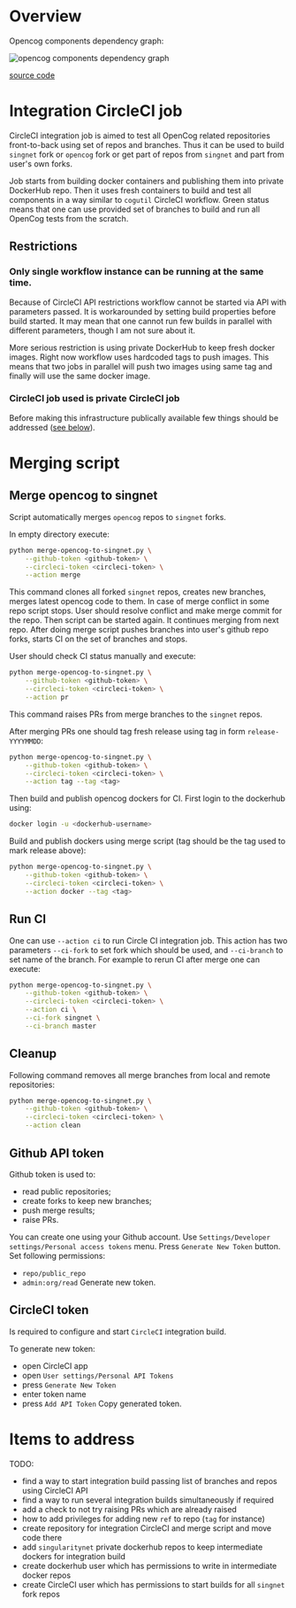 # Overview

Opencog components dependency graph:

![opencog components dependency graph](https://www.plantuml.com/plantuml/svg/XLHBQiGm3Dtx5Bw0sttfOg0zGFUb2q-YUapyIMrb62YzUnNRoSY1qe71rjEJP4cFd3BgX8jtGg151_9D3vCsaAMIBz7FCK10-MgrITeBCUnG7ER9CFjT8cHKeqQT0RFya3eNQ4CODu63cvXh9Jd6OO8aluMa7qyOPmX3D8_jL6VAK_CsP0N-Z2f5Edej-nT_ZXc9ahkG3VptRIDSkq2onGzhcQ05hME8ZnduK3H6dsacmB0bSSlR0AaRkJPMdMsibScWU-_FgfHfX7oiUQQtNhnE4rziRO0X3dGANLwu8QIWdS8O7MNldEP2GrFdP4TQRkzoEfY5TgvAIXjCvwUg6TArwr4Zqc4Zhp-x84JHdtnMgXC35nnthkkeWc1WrGCBByxxfifPCBwRErgdUL3AWR_VjjnxX-tM-5kNFV-O-wbcViXVJdwcwANNcJPnY5fLqoDD6WUmoQ57xvBO7yMV8YXvRRw8aK-oexMpO5K_M-2wFVftR762CD97w1S0)

[source code](https://www.planttext.com/?text=XLHBQiGm3Dtx5Bw0sttfOg0zGFUb2q-YUapyIMrb62YzUnNRoSY1qe71rjEJP4cFd3BgX8jtGg151_9D3vCsaAMIBz7FCK10-MgrITeBCUnG7ER9CFjT8cHKeqQT0RFya3eNQ4CODu63cvXh9Jd6OO8aluMa7qyOPmX3D8_jL6VAK_CsP0N-Z2f5Edej-nT_ZXc9ahkG3VptRIDSkq2onGzhcQ05hME8ZnduK3H6dsacmB0bSSlR0AaRkJPMdMsibScWU-_FgfHfX7oiUQQtNhnE4rziRO0X3dGANLwu8QIWdS8O7MNldEP2GrFdP4TQRkzoEfY5TgvAIXjCvwUg6TArwr4Zqc4Zhp-x84JHdtnMgXC35nnthkkeWc1WrGCBByxxfifPCBwRErgdUL3AWR_VjjnxX-tM-5kNFV-O-wbcViXVJdwcwANNcJPnY5fLqoDD6WUmoQ57xvBO7yMV8YXvRRw8aK-oexMpO5K_M-2wFVftR762CD97w1S0)

# Integration CircleCI job

CircleCI integration job is aimed to test all OpenCog related repositories
front-to-back using set of repos and branches. Thus it can be used to build
`singnet` fork or `opencog` fork or get part of repos from `singnet` and part
from user's own forks.

Job starts from building docker containers and publishing them into private
DockerHub repo. Then it uses fresh containers to build and test all components
in a way similar to `cogutil` CircleCI workflow. Green status means that one
can use provided set of branches to build and run all OpenCog tests from the
scratch.

## Restrictions

### Only single workflow instance can be running at the same time.

Because of CircleCI API restrictions workflow cannot be started via API with
parameters passed. It is workarounded by setting build properties before build
started. It may mean that one cannot run few builds in parallel with different
parameters, though I am not sure about it.

More serious restriction is using private DockerHub to keep fresh docker
images. Right now workflow uses hardcoded tags to push images. This means that
two jobs in parallel will push two images using same tag and finally will use
the same docker image.

### CircleCI job used is private CircleCI job

Before making this infrastructure publically available few things should be
addressed ([see below](#items-to-address)).

# Merging script

## Merge opencog to singnet

Script automatically merges `opencog` repos to `singnet` forks.

In empty directory execute:
```sh
python merge-opencog-to-singnet.py \
	--github-token <github-token> \
	--circleci-token <circleci-token> \
	--action merge
```

This command clones all forked `singnet` repos, creates new branches, merges
latest opencog code to them. In case of merge conflict in some repo script
stops. User should resolve conflict and make merge commit for the repo. Then
script can be started again. It continues merging from next repo. After
doing merge script pushes branches into user's github repo forks, starts CI on
the set of branches and stops.

User should check CI status manually and execute:
```sh
python merge-opencog-to-singnet.py \
	--github-token <github-token> \
	--circleci-token <circleci-token> \
	--action pr
```
This command raises PRs from merge branches to the `singnet` repos.

After merging PRs one should tag fresh release using tag in form
`release-YYYYMMDD`:
```sh
python merge-opencog-to-singnet.py \
	--github-token <github-token> \
	--circleci-token <circleci-token> \
	--action tag --tag <tag>
```

Then build and publish opencog dockers for CI. First login to the dockerhub
using:
```sh
docker login -u <dockerhub-username>
```

Build and publish dockers using merge script (tag should be the tag used to
mark release above):
```sh
python merge-opencog-to-singnet.py \
	--github-token <github-token> \
	--circleci-token <circleci-token> \
	--action docker --tag <tag>
```


## Run CI

One can use `--action ci` to run Circle CI integration job. This action has two
parameters `--ci-fork` to set fork which should be used, and `--ci-branch` to
set name of the branch. For example to rerun CI after merge one can execute:

```sh
python merge-opencog-to-singnet.py \
	--github-token <github-token> \
	--circleci-token <circleci-token> \
	--action ci \
	--ci-fork singnet \
	--ci-branch master
```

## Cleanup

Following command removes all merge branches from local and remote
repositories:
```sh
python merge-opencog-to-singnet.py \
	--github-token <github-token> \
	--circleci-token <circleci-token> \
	--action clean
```

## Github API token

Github token is used to:
- read public repositories;
- create forks to keep new branches;
- push merge results;
- raise PRs.

You can create one using your Github account.
Use `Settings/Developer settings/Personal access tokens` menu.
Press `Generate New Token` button.
Set following permissions:
- `repo/public_repo`
- `admin:org/read`
Generate new token.

## CircleCI token

Is required to configure and start `CircleCI` integration build.

To generate new token:
- open CircleCI app
- open `User settings/Personal API Tokens`
- press `Generate New Token`
- enter token name
- press `Add API Token`
Copy generated token.

# Items to address

TODO:
- find a way to start integration build passing list of branches and repos
  using CircleCI API
- find a way to run several integration builds simultaneously if required
- add a check to not try raising PRs which are already raised
- how to add privileges for adding new `ref` to repo (`tag` for instance)
- create repository for integration CircleCI and merge script and move code
  there
- add `singularitynet` private dockerhub repos to keep intermediate dockers for
  integration build
- create dockerhub user which has permissions to write in intermediate docker
  repos
- create CircleCI user which has permissions to start builds for all `singnet`
  fork repos

